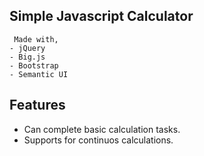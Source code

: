 ## Simple Javascript Calculator

     Made with,
    - jQuery
    - Big.js
    - Bootstrap
    - Semantic UI

## Features
- Can complete basic calculation tasks.
- Supports for continuos calculations.
